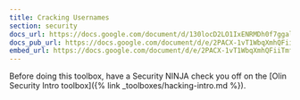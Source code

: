 ```yaml
---
title: Cracking Usernames
section: security
docs_url: https://docs.google.com/document/d/130locD2LO1IxENRMDh0f7ggal-Na_YRqj1IcZariZnY/edit
docs_pub_url: https://docs.google.com/document/d/e/2PACX-1vT1WbqXmhQFiiTmfjMPHapeB4PeGVobXrvpDbvMZsjRDB1DOU6zgUfe7iwX6F7X4j9k98aBHjpG4thB/pub
embed_url: https://docs.google.com/document/d/e/2PACX-1vT1WbqXmhQFiiTmfjMPHapeB4PeGVobXrvpDbvMZsjRDB1DOU6zgUfe7iwX6F7X4j9k98aBHjpG4thB/pub?embedded=true
---
```


Before doing this toolbox, have a Security NINJA check you off on the [Olin Security Intro toolbox]({% link _toolboxes/hacking-intro.md %}).
